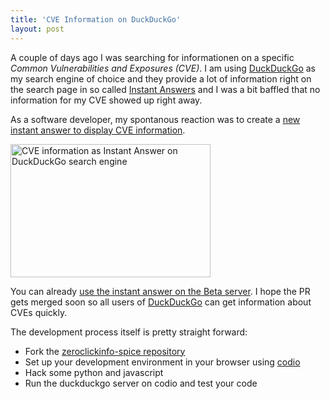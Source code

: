 ```yaml
---
title: 'CVE Information on DuckDuckGo'
layout: post
---
```

A couple of days ago I was searching for informationen on a specific *Common Vulnerabilities and Exposures (CVE)*. I am using [DuckDuckGo][2] as my search engine of choice and they provide a lot of information right on the search page in so called [Instant Answers][3] and I was a bit baffled that no information for my CVE showed up right away.

As a software developer, my spontanous reaction was to create a [new instant answer to display CVE information][0].

<a data-flickr-embed="true"  href="https://www.flickr.com/photos/cringe/25715574934/in/dateposted/" title="CVE information as Instant Answer on DuckDuckGo search engine"><img src="https://farm2.staticflickr.com/1477/25715574934_1538ca9874_n.jpg" width="320" height="213" alt="CVE information as Instant Answer on DuckDuckGo search engine"></a><script async src="//embedr.flickr.com/assets/client-code.js" charset="utf-8"></script>

You can already [use the instant answer on the Beta server][1]. I hope the PR gets merged soon so all users of [DuckDuckGo][2] can get information about CVEs quickly.

The development process itself is pretty straight forward:

* Fork the [zeroclickinfo-spice repository][4]
* Set up your development environment in your browser using [codio][5]
* Hack some python and javascript
* Run the duckduckgo server on codio and test your code

[0]: https://github.com/duckduckgo/zeroclickinfo-spice/pull/2597
[1]: https://beta.duckduckgo.com/?q=cve-2009-0355&ia=answer
[2]: https://duckduckgo.com/
[3]: https://duck.co/ia
[4]: https://github.com/duckduckgo/zeroclickinfo-spice
[5]: https://codio.com/
